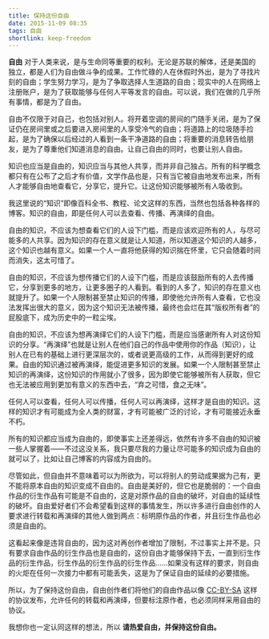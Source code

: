 ```yaml
---
title: 保持这份自由
date: 2015-11-09 08:35
tags: 自由
shortlink: keep-freedom
---
```


**自由** 对于人类来说，是与生命同等重要的权利。无论是苏联的解体，还是美国的独立，都是人们为自由做斗争的成果。工作忙碌的人在休假时外出，是为了寻找片刻的自由；学生努力学习，是为了争取选择人生道路的自由；现实中的人在网络上注册账户，是为了获取能够与任何人平等发言的自由。可以说，我们在做的几乎所有事情，都是为了自由。

<!--more-->

自由不仅限于对自己，也包括对别人。将开着空调的房间的门随手关闭，是为了保证仍在房间里或之后要进入房间里的人享受冷气的自由；将道路上的垃圾随手捡起，是为了确保以后经过的人看到一条干净道路的自由；将重要的消息转告给朋友，是为了尊重他们知道消息的自由。让自己自由的同时，也要让别人自由。

知识也应当是自由的，知识应当与其他人共享，而并非自己独占。所有的科学概念都只有在公布了之后才有价值，文学作品也是，只有当它被自由地发布出来，所有人才能够自由地查看它，分享它，提升它。让这份知识能够被所有人吸收到。

我这里说的“知识”即像百科全书、教程、论文这样的东西，当然也包括各种各样的博客。知识的自由，即是任何人可以去查看、传播、再演绎的自由。

自由的知识，不应该为想查看它们的人设下门槛，而是应该欢迎所有的人，与尽可能多的人共享。因为知识的存在意义就是让人知道，所以知道这个知识的人越多，这个知识也越有意义。如果一个人一直将他获得的知识揣在怀里，它只会随着时间而消失，这太可惜了。

自由的知识，不应该为想传播它们的人设下门槛，而是应该鼓励所有的人去传播它，分享到更多的地方，让更多圈子的人看到。看到的人多了，知识的存在意义也就提升了。如果一个人限制甚至禁止知识的传播，即使他允许所有人查看，它也没法发挥出很大的意义，因为这个知识无法被传播，最终也会烂在其“版权所有者”的屁股底下，成为历史中的一粒尘埃。

自由的知识，不应该为想再演绎它们的人设下门槛，而是应当感谢所有人对这份知识的分享。“再演绎”也就是让别人在他们自己的作品中使用你的作品（知识），让别人在已有的基础上进行更深层次的，或者说更高级的工作，从而得到更好的成果。自由的知识通过被再演绎，能促进更多知识的发展。如果一个人限制甚至禁止知识的再演绎，这份知识的作用就小了很多，因为即使它能够被所有人获取，但它也无法被应用到更加有意义的东西中去，“弃之可惜，食之无味”。

任何人可以查看，任何人可以传播，任何人可以再演绎，这样才是自由的知识。这样的知识才有可能成为全人类的财富，才有可能被广泛的讨论，才有可能接近永垂不朽。

所有的知识都应当成为自由的，即使事实上还差得远，依然有许多不自由的知识被一些人掌握着——不过这没关系，我只要尽我的力量让尽可能多的知识成为自由的就可以了，比如让自己博客的内容成为自由的。

尽管如此，但自由并不意味着可以为所欲为，可以将别人的劳动成果据为己有，更不能将原本自由的知识变成不自由的。自由是美好的，但它也是脆弱的：一个自由作品的衍生作品有可能是不自由的，这是对原作品的自由的破坏，对自由的延续性的破坏。自由爱好者们不会希望看到这样的事情发生，所以许多进行自由创作的人要求进行转载和再演绎的其他人做到两点：标明原作品的作者，并且衍生作品也必须是自由的。

这看起来像是违背自由的，因为这对再创作者增加了限制，不过事实上并不是。只有要求自由作品的衍生作品也是自由的，这份自由才能够保持下去，一直到衍生作品的衍生作品，衍生作品的衍生作品的衍生作品……如果没有这样的要求，则自由的火炬在任何一次接力中都有可能丢失，这是为了保证自由的延续的必要措施。

所以，为了保持这份自由，自由创作者们将他们的自由作品以像 [CC-BY-SA](https://creativecommons.org/licenses/by-sa/4.0/) 这样的协议发布，允许任何的转载和再演绎，但要标注原作者，也必须同样采用自由的协议。

我想你也一定认同这样的想法，所以 **请热爱自由，并保持这份自由。**
